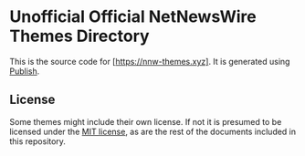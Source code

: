 # Unofficial Official NetNewsWire Themes Directory

This is the source code for [https://nnw-themes.xyz].
It is generated using [Publish](https://github.com/johnsundell/publish).

## License

Some themes might include their own license.
If not it is presumed to be licensed under the [MIT license](LICENSE.md), as are the rest of the documents included in this repository.